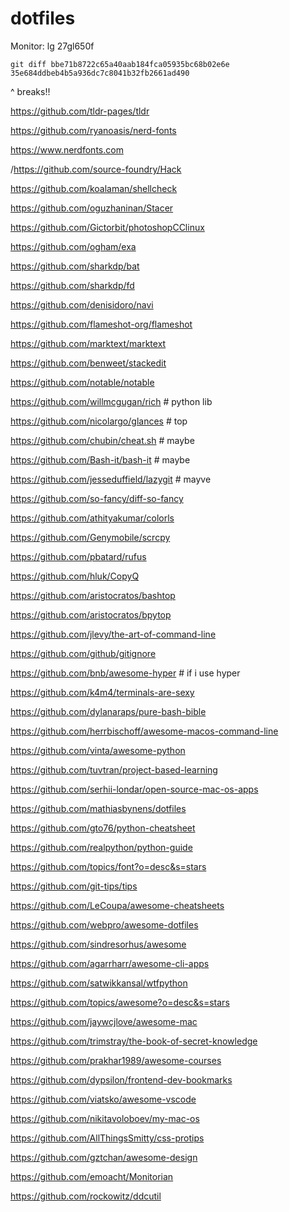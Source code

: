 # dotfiles
Monitor: lg 27gl650f

`git diff bbe71b8722c65a40aab184fca05935bc68b02e6e 35e684ddbeb4b5a936dc7c8041b32fb2661ad490`

^ breaks!!

https://github.com/tldr-pages/tldr

https://github.com/ryanoasis/nerd-fonts

https://www.nerdfonts.com

/https://github.com/source-foundry/Hack

https://github.com/koalaman/shellcheck

https://github.com/oguzhaninan/Stacer

https://github.com/Gictorbit/photoshopCClinux

https://github.com/ogham/exa

https://github.com/sharkdp/bat

https://github.com/sharkdp/fd

https://github.com/denisidoro/navi

https://github.com/flameshot-org/flameshot

https://github.com/marktext/marktext

https://github.com/benweet/stackedit

https://github.com/notable/notable

https://github.com/willmcgugan/rich # python lib

https://github.com/nicolargo/glances # top

https://github.com/chubin/cheat.sh # maybe

https://github.com/Bash-it/bash-it # maybe

https://github.com/jesseduffield/lazygit # mayve

https://github.com/so-fancy/diff-so-fancy

https://github.com/athityakumar/colorls

https://github.com/Genymobile/scrcpy

https://github.com/pbatard/rufus

https://github.com/hluk/CopyQ

https://github.com/aristocratos/bashtop

https://github.com/aristocratos/bpytop



https://github.com/jlevy/the-art-of-command-line

https://github.com/github/gitignore

https://github.com/bnb/awesome-hyper # if i use hyper

https://github.com/k4m4/terminals-are-sexy

https://github.com/dylanaraps/pure-bash-bible

https://github.com/herrbischoff/awesome-macos-command-line

https://github.com/vinta/awesome-python

https://github.com/tuvtran/project-based-learning

https://github.com/serhii-londar/open-source-mac-os-apps

https://github.com/mathiasbynens/dotfiles

https://github.com/gto76/python-cheatsheet

https://github.com/realpython/python-guide

https://github.com/topics/font?o=desc&s=stars

https://github.com/git-tips/tips

https://github.com/LeCoupa/awesome-cheatsheets

https://github.com/webpro/awesome-dotfiles

https://github.com/sindresorhus/awesome

https://github.com/agarrharr/awesome-cli-apps

https://github.com/satwikkansal/wtfpython

https://github.com/topics/awesome?o=desc&s=stars

https://github.com/jaywcjlove/awesome-mac

https://github.com/trimstray/the-book-of-secret-knowledge

https://github.com/prakhar1989/awesome-courses

https://github.com/dypsilon/frontend-dev-bookmarks

https://github.com/viatsko/awesome-vscode

https://github.com/nikitavoloboev/my-mac-os

https://github.com/AllThingsSmitty/css-protips

https://github.com/gztchan/awesome-design

https://github.com/emoacht/Monitorian

https://github.com/rockowitz/ddcutil

